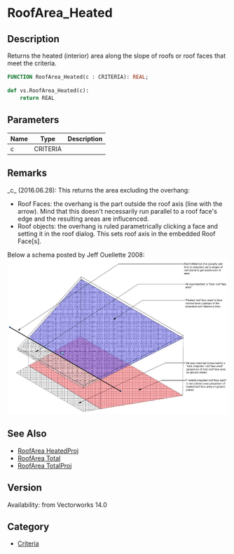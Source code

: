 # RoofArea_Heated

## Description
Returns the heated (interior) area along the slope of roofs or roof faces  that meet the criteria.

```pascal
FUNCTION RoofArea_Heated(c : CRITERIA): REAL;
```

```python
def vs.RoofArea_Heated(c):
    return REAL
```

## Parameters
|Name|Type|Description|
|---|---|---|
|c|CRITERIA|   |

## Remarks
\_c\_ (2016.06.28): This returns the area excluding the overhang:
* Roof Faces: the overhang is the part outside the roof axis (line with the arrow). Mind that this doesn't necessarily run parallel to a roof face's edge and the resulting areas are influcenced.
* Roof objects: the overhang is ruled parametrically clicking a face and setting it in the roof dialog. This sets roof axis in the embedded Roof Face[s].

Below a schema posted by Jeff Ouellette 2008:
![RoofArea_Functions.png](files/RoofArea_Functions.png)

## See Also
* [RoofArea HeatedProj](RoofArea%20HeatedProj.md)
* [RoofArea Total](RoofArea%20Total.md)
* [RoofArea TotalProj](RoofArea%20TotalProj.md)

## Version
Availability: from Vectorworks 14.0

## Category
* [Criteria](../Categories/Criteria.md)

